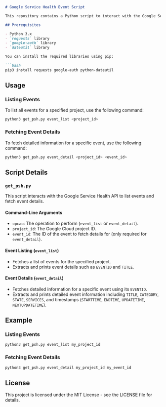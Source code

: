 ```markdown
# Google Service Health Event Script

This repository contains a Python script to interact with the Google Service Health API. The script can list all events for a specified project and provide detailed information for a specific event.

## Prerequisites

- Python 3.x
- `requests` library
- `google-auth` library
- `dateutil` library

You can install the required libraries using pip:

```bash
pip3 install requests google-auth python-dateutil
```

## Usage

### Listing Events

To list all events for a specified project, use the following command:

```bash
python3 get_psh.py event_list <project_id>
```

### Fetching Event Details

To fetch detailed information for a specific event, use the following command:

```bash
python3 get_psh.py event_detail <project_id> <event_id>
```

## Script Details

### `get_psh.py`

This script interacts with the Google Service Health API to list events and fetch event details.

#### Command-Line Arguments

- `opcao`: The operation to perform (`event_list` or `event_detail`).
- `project_id`: The Google Cloud project ID.
- `event_id`: The ID of the event to fetch details for (only required for `event_detail`).

#### Event Listing (`event_list`)

- Fetches a list of events for the specified project.
- Extracts and prints event details such as `EVENTID` and `TITLE`.

#### Event Details (`event_detail`)

- Fetches detailed information for a specific event using its `EVENTID`.
- Extracts and prints detailed event information including `TITLE`, `CATEGORY`, `STATE`, `SERVICES`, and timestamps (`STARTTIME`, `ENDTIME`, `UPDATETIME`, `NEXTUPDATETIME`).

## Example

### Listing Events

```bash
python3 get_psh.py event_list my_project_id
```

### Fetching Event Details

```bash
python3 get_psh.py event_detail my_project_id my_event_id
```

## License

This project is licensed under the MIT License - see the LICENSE file for details.
```
